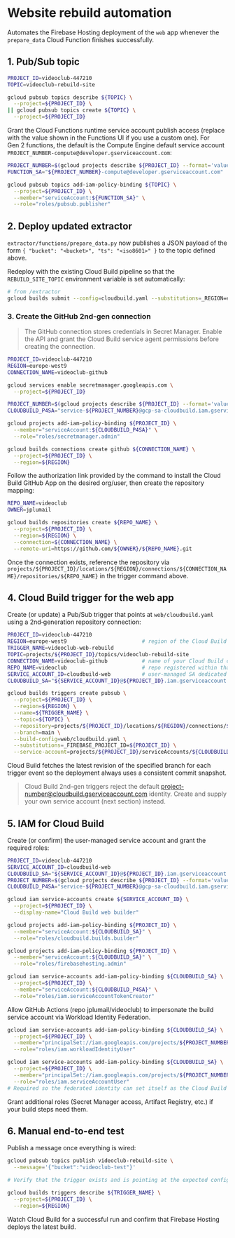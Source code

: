 # Website rebuild automation

Automates the Firebase Hosting deployment of the `web` app whenever the `prepare_data` Cloud Function finishes successfully.

## 1. Pub/Sub topic

```bash
PROJECT_ID=videoclub-447210
TOPIC=videoclub-rebuild-site

gcloud pubsub topics describe ${TOPIC} \
  --project=${PROJECT_ID} \
|| gcloud pubsub topics create ${TOPIC} \
  --project=${PROJECT_ID}
```

Grant the Cloud Functions runtime service account publish access (replace with the value shown in the Functions UI if you use a custom one). For Gen 2 functions, the default is the Compute Engine default service account `PROJECT_NUMBER-compute@developer.gserviceaccount.com`:

```bash
PROJECT_NUMBER=$(gcloud projects describe ${PROJECT_ID} --format='value(projectNumber)')
FUNCTION_SA="${PROJECT_NUMBER}-compute@developer.gserviceaccount.com"

gcloud pubsub topics add-iam-policy-binding ${TOPIC} \
  --project=${PROJECT_ID} \
  --member="serviceAccount:${FUNCTION_SA}" \
  --role="roles/pubsub.publisher"
```

## 2. Deploy updated extractor

`extractor/functions/prepare_data.py` now publishes a JSON payload of the form `{ "bucket": "<bucket>", "ts": "<iso8601>" }` to the topic defined above.

Redeploy with the existing Cloud Build pipeline so that the `REBUILD_SITE_TOPIC` environment variable is set automatically:

```bash
# from /extractor
gcloud builds submit --config=cloudbuild.yaml --substitutions=_REGION=europe-west9,_BUCKET=videoclub-test
```

### 3. Create the GitHub 2nd-gen connection

> The GitHub connection stores credentials in Secret Manager. Enable the API and grant the Cloud Build service agent permissions before creating the connection.

```bash
PROJECT_ID=videoclub-447210
REGION=europe-west9
CONNECTION_NAME=videoclub-github

gcloud services enable secretmanager.googleapis.com \
  --project=${PROJECT_ID}

PROJECT_NUMBER=$(gcloud projects describe ${PROJECT_ID} --format='value(projectNumber)')
CLOUDBUILD_P4SA="service-${PROJECT_NUMBER}@gcp-sa-cloudbuild.iam.gserviceaccount.com"

gcloud projects add-iam-policy-binding ${PROJECT_ID} \
  --member="serviceAccount:${CLOUDBUILD_P4SA}" \
  --role="roles/secretmanager.admin"

gcloud builds connections create github ${CONNECTION_NAME} \
  --project=${PROJECT_ID} \
  --region=${REGION}
```

Follow the authorization link provided by the command to install the Cloud Build GitHub App on the desired org/user, then create the repository mapping:

```bash
REPO_NAME=videoclub
OWNER=jplumail

gcloud builds repositories create ${REPO_NAME} \
  --project=${PROJECT_ID} \
  --region=${REGION} \
  --connection=${CONNECTION_NAME} \
  --remote-uri=https://github.com/${OWNER}/${REPO_NAME}.git
```

Once the connection exists, reference the repository via `projects/${PROJECT_ID}/locations/${REGION}/connections/${CONNECTION_NAME}/repositories/${REPO_NAME}` in the trigger command above.

## 4. Cloud Build trigger for the web app

Create (or update) a Pub/Sub trigger that points at `web/cloudbuild.yaml` using a 2nd‑generation repository connection:

```bash
PROJECT_ID=videoclub-447210
REGION=europe-west9                        # region of the Cloud Build connection
TRIGGER_NAME=videoclub-web-rebuild
TOPIC=projects/${PROJECT_ID}/topics/videoclub-rebuild-site
CONNECTION_NAME=videoclub-github           # name of your Cloud Build connection
REPO_NAME=videoclub                        # repo registered within that connection
SERVICE_ACCOUNT_ID=cloudbuild-web          # user-managed SA dedicated to builds
CLOUDBUILD_SA="${SERVICE_ACCOUNT_ID}@${PROJECT_ID}.iam.gserviceaccount.com"

gcloud builds triggers create pubsub \
  --project=${PROJECT_ID} \
  --region=${REGION} \
  --name=${TRIGGER_NAME} \
  --topic=${TOPIC} \
  --repository=projects/${PROJECT_ID}/locations/${REGION}/connections/${CONNECTION_NAME}/repositories/${REPO_NAME} \
  --branch=main \
  --build-config=web/cloudbuild.yaml \
  --substitutions=_FIREBASE_PROJECT_ID=${PROJECT_ID} \
  --service-account=projects/${PROJECT_ID}/serviceAccounts/${CLOUDBUILD_SA}
```

Cloud Build fetches the latest revision of the specified branch for each trigger event so the deployment always uses a consistent commit snapshot.

> Cloud Build 2nd-gen triggers reject the default project-number@cloudbuild.gserviceaccount.com identity. Create and supply your own service account (next section) instead.

## 5. IAM for Cloud Build

Create (or confirm) the user-managed service account and grant the required roles:

```bash
PROJECT_ID=videoclub-447210
SERVICE_ACCOUNT_ID=cloudbuild-web
CLOUDBUILD_SA="${SERVICE_ACCOUNT_ID}@${PROJECT_ID}.iam.gserviceaccount.com"
PROJECT_NUMBER=$(gcloud projects describe ${PROJECT_ID} --format='value(projectNumber)')
CLOUDBUILD_P4SA="service-${PROJECT_NUMBER}@gcp-sa-cloudbuild.iam.gserviceaccount.com"

gcloud iam service-accounts create ${SERVICE_ACCOUNT_ID} \
  --project=${PROJECT_ID} \
  --display-name="Cloud Build web builder"

gcloud projects add-iam-policy-binding ${PROJECT_ID} \
  --member="serviceAccount:${CLOUDBUILD_SA}" \
  --role="roles/cloudbuild.builds.builder"

gcloud projects add-iam-policy-binding ${PROJECT_ID} \
  --member="serviceAccount:${CLOUDBUILD_SA}" \
  --role="roles/firebasehosting.admin"

gcloud iam service-accounts add-iam-policy-binding ${CLOUDBUILD_SA} \
  --project=${PROJECT_ID} \
  --member="serviceAccount:${CLOUDBUILD_P4SA}" \
  --role="roles/iam.serviceAccountTokenCreator"
```

Allow GitHub Actions (repo jplumail/videoclub) to impersonate the build service account via Workload Identity Federation.
```bash
gcloud iam service-accounts add-iam-policy-binding ${CLOUDBUILD_SA} \
  --project=${PROJECT_ID} \
  --member="principalSet://iam.googleapis.com/projects/${PROJECT_NUMBER}/locations/global/workloadIdentityPools/github/attribute.repository/jplumail/videoclub" \
  --role="roles/iam.workloadIdentityUser"

gcloud iam service-accounts add-iam-policy-binding ${CLOUDBUILD_SA} \
  --project=${PROJECT_ID} \
  --member="principalSet://iam.googleapis.com/projects/${PROJECT_NUMBER}/locations/global/workloadIdentityPools/github/attribute.repository/jplumail/videoclub" \
  --role="roles/iam.serviceAccountUser"
# Required so the federated identity can set itself as the Cloud Build trigger service account when invoking builds.
```

Grant additional roles (Secret Manager access, Artifact Registry, etc.) if your build steps need them.

## 6. Manual end-to-end test

Publish a message once everything is wired:

```bash
gcloud pubsub topics publish videoclub-rebuild-site \
  --message='{"bucket":"videoclub-test"}'

# Verify that the trigger exists and is pointing at the expected config:

gcloud builds triggers describe ${TRIGGER_NAME} \
  --project=${PROJECT_ID} \
  --region=${REGION}
```

Watch Cloud Build for a successful run and confirm that Firebase Hosting deploys the latest build.
